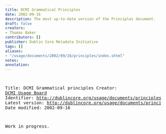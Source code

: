 ```yaml
---
title: DCMI Grammatical Principles
date: 2002-09-16
description: The most up-to-date version of the Principles document.
draft: false
creators:
- Thomas Baker
contributors: []
publisher: Dublin Core Metadata Initiative
tags: []
aliases:
- "/usage/documents/2002/09/16/principles/index.shtml"
notes: 
annotation: 
---
```


<!--#include virtual="/ssi/header.shtml" --><pre>
Title: DCMI Grammatical principles
Creator: <a href="mailto:dc-usage@jiscmail.ac.uk">DCMI Usage Board</a>
Identifier: <a href="/usage/documents/principles/">http://dublincore.org/usage/documents/principles/</a>
Latest version: <a href="/usage/documents/principles/">http://dublincore.org/usage/documents/principles/</a>
Date modified: 2002-09-16

Work in progress.
</pre><!--#include virtual="/ssi/footer.shtml" -->

